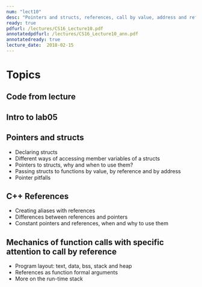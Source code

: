 ```yaml
---
num: "lect10"
desc: "Pointers and structs, references, call by value, address and reference, intro to lab05"
ready: true
pdfurl: /lectures/CS16_Lecture10.pdf
annotatedpdfurl: /lectures/CS16_Lecture10_ann.pdf
annotatedready: true
lecture_date:  2018-02-15
---
```


# Topics

## Code from lecture


## Intro to lab05
## Pointers and structs
* Declaring structs
* Different ways of accessing member variables of a structs
* Pointers to structs, why and when to use them?
* Passing structs to functions by value, by reference and by address
* Pointer pitfalls


## C++ References
* Creating aliases with references
* Differences between references and pointers
* Constant pointers and references, when and why to use them


## Mechanics of function calls with specific attention to call by reference
* Program layout: text, data, bss, stack and heap
* References as function formal arguments
* More on the run-time stack
